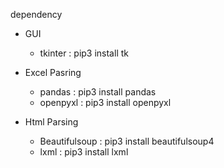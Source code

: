 

dependency
  - GUI
    - tkinter : pip3 install tk

  - Excel Pasring
    - pandas : pip3 install pandas 
    - openpyxl : pip3 install openpyxl
  
  - Html Parsing
    - Beautifulsoup : pip3 install beautifulsoup4
    - lxml : pip3 install lxml
